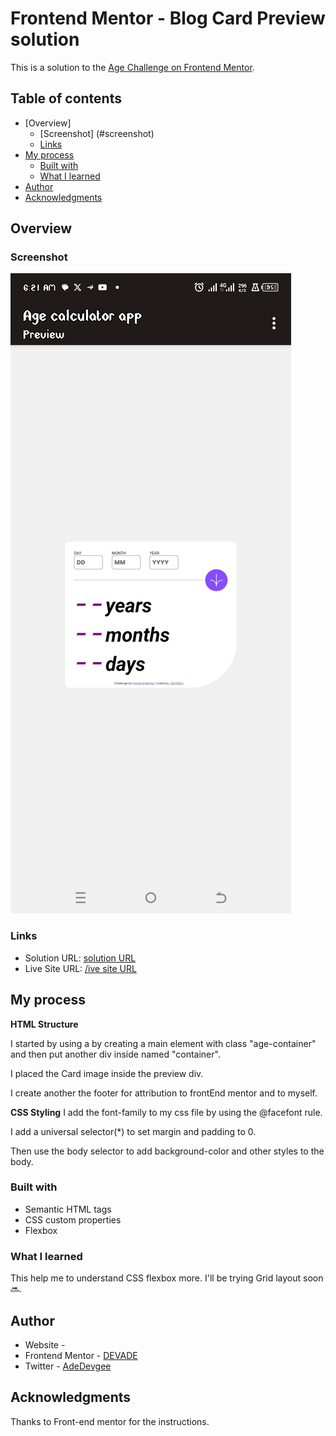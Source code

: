 # Frontend Mentor - Blog Card Preview solution


This is a solution to the [Age Challenge on Frontend Mentor](https://www.frontendmentor.io/challenges/blog-preview-card-ckPaj01IcS). 

## Table of contents

- [Overview] 
  - [Screenshot] (#screenshot)
  - [Links](#links)
- [My process](#my-process)
  - [Built with](#built-with)
  - [What I learned](#what-i-learned)
- [Author](#author)
- [Acknowledgments](#acknowledgments)



## Overview

### Screenshot

![image](Screenshot.jpg)


### Links

- Solution URL: [solution URL ](https://ademedia.github.io/age-calculator/)
- Live Site URL: [/ive site URL ](https://ademedia.github.io/age-calculator/)

## My process

**HTML Structure**

I started by using a by creating a main element  with class "age-container" and then put another div inside named "container".

I placed the Card image inside the preview div.


I create another the footer for attribution to frontEnd mentor and to myself.

**CSS Styling**
I add the font-family to my css file by using the @facefont rule. 

I add a universal selector(*) to set margin and padding to 0.

Then use the body selector to add background-color and other styles to the body.


### Built with
- Semantic HTML tags
- CSS custom properties
- Flexbox

### What I learned
 
 This help me to understand CSS flexbox more.
 I'll be trying Grid layout soon 🔜.



## Author

- Website - [<DEVADE/>](https://www.github/ademedia.io)
- Frontend Mentor - [DEVADE](https://www.frontendmentor.io/profile/ademedia)
- Twitter - [AdeDevgee](https://www.x.com/adeDevgee)


## Acknowledgments

Thanks to Front-end mentor for the instructions.
